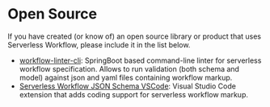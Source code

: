 # Open Source

If you have created (or know of) an open source library or product that uses 
Serverless Workflow, please include it in the list below.

- [workflow-linter-cli](https://github.com/serverless-workflow/workflow-linter-cli): SpringBoot based command-line linter for serverless workflow specification. Allows to run validation (both schema and model) against json and yaml files containing workflow markup.
- [Serverless Workflow JSON Schema VSCode](https://marketplace.visualstudio.com/items?itemName=tsurdilovic.workflow-schema-vscode): Visual Studio Code extension that adds coding support for serverless workflow markup.
